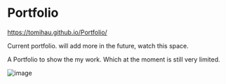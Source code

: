 # Portfolio
https://tomihau.github.io/Portfolio/

Current portfolio. will add more in the future, watch this space.


A Portfolio to show the my work. Which at the moment is still very limited. 



![image](https://user-images.githubusercontent.com/88224502/137275267-6aecc067-0781-4f3f-98a4-d061ab030b1a.png)
